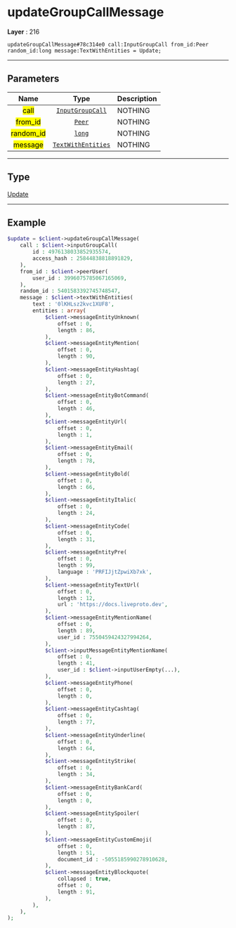 # updateGroupCallMessage

**Layer** : 216

```tl
updateGroupCallMessage#78c314e0 call:InputGroupCall from_id:Peer random_id:long message:TextWithEntities = Update;
```

---

## Parameters

| Name | Type | Description |
| :---: | :---: | :--- |
| <mark>call</mark> | [`InputGroupCall`](type/InputGroupCall) | NOTHING |
| <mark>from_id</mark> | [`Peer`](type/Peer) | NOTHING |
| <mark>random_id</mark> | [`long`](type/long) | NOTHING |
| <mark>message</mark> | [`TextWithEntities`](type/TextWithEntities) | NOTHING |

---

## Type

[Update](type/Update)

---

## Example

```php
$update = $client->updateGroupCallMessage(
	call : $client->inputGroupCall(
		id : 4976138033852935574,
		access_hash : 25844838818891829,
	),
	from_id : $client->peerUser(
		user_id : 3996075785067165069,
	),
	random_id : 5401583392745748547,
	message : $client->textWithEntities(
		text : '0lKHLsz2kvc1XUF8',
		entities : array(
			$client->messageEntityUnknown(
				offset : 0,
				length : 86,
			),
			$client->messageEntityMention(
				offset : 0,
				length : 90,
			),
			$client->messageEntityHashtag(
				offset : 0,
				length : 27,
			),
			$client->messageEntityBotCommand(
				offset : 0,
				length : 46,
			),
			$client->messageEntityUrl(
				offset : 0,
				length : 1,
			),
			$client->messageEntityEmail(
				offset : 0,
				length : 78,
			),
			$client->messageEntityBold(
				offset : 0,
				length : 66,
			),
			$client->messageEntityItalic(
				offset : 0,
				length : 24,
			),
			$client->messageEntityCode(
				offset : 0,
				length : 31,
			),
			$client->messageEntityPre(
				offset : 0,
				length : 99,
				language : 'PRFIJjtZpwiXb7xk',
			),
			$client->messageEntityTextUrl(
				offset : 0,
				length : 12,
				url : 'https://docs.liveproto.dev',
			),
			$client->messageEntityMentionName(
				offset : 0,
				length : 89,
				user_id : 7550459424327994264,
			),
			$client->inputMessageEntityMentionName(
				offset : 0,
				length : 41,
				user_id : $client->inputUserEmpty(...),
			),
			$client->messageEntityPhone(
				offset : 0,
				length : 0,
			),
			$client->messageEntityCashtag(
				offset : 0,
				length : 77,
			),
			$client->messageEntityUnderline(
				offset : 0,
				length : 64,
			),
			$client->messageEntityStrike(
				offset : 0,
				length : 34,
			),
			$client->messageEntityBankCard(
				offset : 0,
				length : 0,
			),
			$client->messageEntitySpoiler(
				offset : 0,
				length : 87,
			),
			$client->messageEntityCustomEmoji(
				offset : 0,
				length : 51,
				document_id : -5055185990278910628,
			),
			$client->messageEntityBlockquote(
				collapsed : true,
				offset : 0,
				length : 91,
			),
		),
	),
);
```